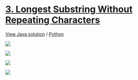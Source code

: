 # [3. Longest Substring Without Repeating Characters](https://leetcode.com/problems/longest-substring-without-repeating-characters/)

[View Java solution](https://github.com/hanggrian/leetcode-playground/blob/main/problems/src/main/java/LongestSubstringWithoutRepeatingCharacters.java)
/ [Python](https://github.com/hanggrian/leetcode-playground/blob/main/problems/python/src/longest_substring_without_repeating_characters.py)

![](https://github.com/hendraanggrian/leetcode-playground/raw/assets/problem3_1.svg)

![](https://github.com/hendraanggrian/leetcode-playground/raw/assets/problem3_2.svg)

![](https://github.com/hendraanggrian/leetcode-playground/raw/assets/problem3_3.svg)

![](https://github.com/hendraanggrian/leetcode-playground/raw/assets/problem3_4.svg)
